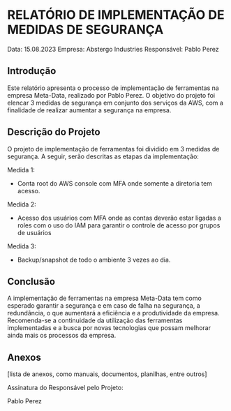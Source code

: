 # RELATÓRIO DE IMPLEMENTAÇÃO DE MEDIDAS DE SEGURANÇA

Data: 15.08.2023
Empresa: Abstergo Industries 
Responsável: Pablo Perez

## Introdução
Este relatório apresenta o processo de implementação de ferramentas na empresa Meta-Data, realizado por Pablo Perez. O objetivo do projeto foi elencar 3 medidas de segurança em conjunto dos serviços da AWS, com a finalidade de realizar aumentar a segurança na empresa.

## Descrição do Projeto
O projeto de implementação de ferramentas foi dividido em 3 medidas de segurança. A seguir, serão descritas as etapas da implementação:

Medida 1: 
- Conta root do AWS console com MFA onde somente a diretoria tem acesso.

Medida 2: 
- Acesso dos usuários com MFA onde as contas deverão estar ligadas a roles com o uso do IAM para garantir o controle de acesso por grupos de usuários

Medida 3: 
- Backup/snapshot de todo o ambiente 3 vezes ao dia.


## Conclusão
A implementação de ferramentas na empresa Meta-Data tem como esperado garantir a segurança e em caso de falha na segurança, a redundância, o que aumentará a eficiência e a produtividade da empresa. Recomenda-se a continuidade da utilização das ferramentas implementadas e a busca por novas tecnologias que possam melhorar ainda mais os processos da empresa.

## Anexos

[lista de anexos, como manuais, documentos, planilhas, entre outros]

Assinatura do Responsável pelo Projeto:

Pablo Perez